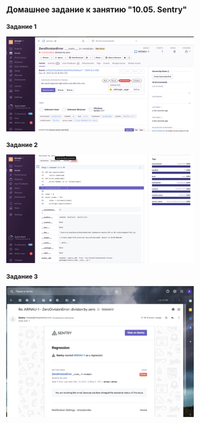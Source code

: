 ## Домашнее задание к занятию "10.05. Sentry"

### Задание 1
![image info](../images/monitoring/sentry/task1.png)

### Задание 2
![image info](../images/monitoring/sentry/task2.png)

### Задание 3
![image info](../images/monitoring/sentry/task3.png)
